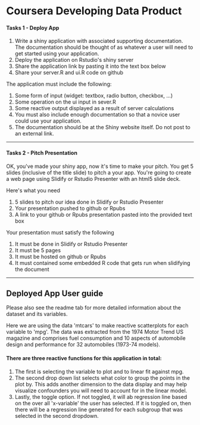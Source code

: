 # Coursera Developing Data Product 

#### Tasks 1 - Deploy App
1. Write a shiny application with associated supporting documentation. The documentation should be thought of as whatever a user will need to get started using your application.
2. Deploy the application on Rstudio's shiny server
3. Share the application link by pasting it into the text box below
4. Share your server.R and ui.R code on github

The application must include the following:
1. Some form of input (widget: textbox, radio button, checkbox, ...) 
2. Some operation on the ui input in sever.R 
3. Some reactive output displayed as a result of server calculations 
4. You must also include enough documentation so that a novice user could use your application. 
5. The documentation should be at the Shiny website itself. Do not post to an external link.

---
#### Tasks 2 - Pitch Presentation
OK, you've made your shiny app, now it's time to make your pitch. You get 5 slides (inclusive of the title slide) to pitch a your app. You're going to create a web page using Slidify or Rstudio Presenter with an html5 slide deck.

Here's what you need
1. 5 slides to pitch our idea done in Slidify or Rstudio Presenter
2. Your presentation pushed to github or Rpubs
3. A link to your github or Rpubs presentation pasted into the provided text box

Your presentation must satisfy the following
1. It must be done in Slidify or Rstudio Presenter
2. It must be 5 pages
3. It must be hosted on github or Rpubs
4. It must contained some embedded R code that gets run when slidifying the document

---

## Deployed App User guide

Please also see the readme tab for more detailed information about the dataset and its variables. 

Here we are using the data 'mtcars' to make reactive scatterplots for each variable to 'mpg'. The data was extracted from the 1974 Motor Trend US magazine and comprises fuel consumption and 10 aspects of automobile design and performance for 32 automobiles (1973-74 models).

#### There are three reactive functions for this application in total:
1. The first is selecting the variable to plot and to linear fit against mpg. 
2. The second drop down list selects what color to group the points in the plot by. This adds another dimension to the data display and may help visualize confounders you will need to account for in the linear model.
3. Lastly, the toggle option. If not toggled, it will ab regression line based on the over all 'x-variable' the user has selected. If it is toggled on, then there will be a regression line generated for each subgroup that was selected in the second dropdown. 
